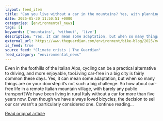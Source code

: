 ```yaml
---
layout: feed_item
title: "Can you live without a car in the mountains? Yes, with planning and a few different bikes"
date: 2025-05-30 11:50:51 +0000
categories: [environmental_news]
tags: []
keywords: ['mountains', 'without', 'live']
description: "Yes, it can mean some adaptation, but when so many things are on your doorstep it’s not such a big challenge"
external_url: https://www.theguardian.com/environment/bike-blog/2025/may/30/can-you-live-without-a-car-in-the-mountains-yes-with-planning-and-a-few-different-bikes
is_feed: true
source_feed: "Climate crisis | The Guardian"
feed_category: "environmental_news"
---
```


Even in the foothills of the Italian Alps, cycling can be a practical alternative to driving, and more enjoyable, tooLiving car-free in a big city is fairly common these days. Yes, it can mean some adaptation, but when so many things are on your doorstep it’s not such a big challenge. So how about car-free life in a remote Italian mountain village, with barely any public transport?We have been living in rural Italy without a car for more than five years now. Even though we have always loved bicycles, the decision to sell our car wasn’t a particularly considered one. Continue reading...

[Read original article](https://www.theguardian.com/environment/bike-blog/2025/may/30/can-you-live-without-a-car-in-the-mountains-yes-with-planning-and-a-few-different-bikes)
